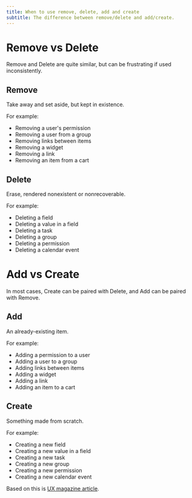 ```yaml
---
title: When to use remove, delete, add and create
subtitle: The difference between remove/delete and add/create.
---
```


# Remove vs Delete
Remove and Delete are quite similar, but can be frustrating if used inconsistently.

## Remove
Take away and set aside, but kept in existence.

For example:
* Removing a user's permission
* Removing a user from a group
* Removing links between items
* Removing a widget
* Removing a link
* Removing an item from a cart

## Delete
Erase, rendered nonexistent or nonrecoverable.

For example:
* Deleting a field
* Deleting a value in a field
* Deleting a task
* Deleting a group
* Deleting a permission
* Deleting a calendar event

# Add vs Create
In most cases, Create can be paired with Delete, and Add can be paired with Remove.

## Add
An already-existing item.

For example:
* Adding a permission to a user
* Adding a user to a group
* Adding links between items
* Adding a widget
* Adding a link
* Adding an item to a cart

## Create
Something made from scratch.

For example:
* Creating a new field
* Creating a new value in a field
* Creating a new task
* Creating a new group
* Creating a new permission
* Creating a new calendar event

Based on this is [UX magazine article](https://uxmag.com/articles/ui-copy-remove-vs-delete2-banner).
